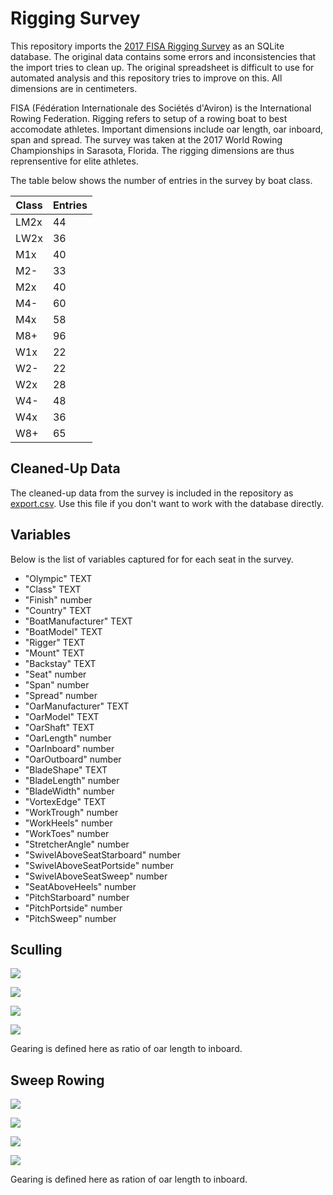 
# Rigging Survey

This repository imports the [2017 FISA Rigging Survey] as an SQLite
database. The original data contains some errors and inconsistencies
that the import tries to clean up. The original spreadsheet is difficult
to use for automated analysis and this repository tries to improve on
this. All dimensions are in centimeters.

FISA (Fédération Internationale des Sociétés d'Aviron) is the
International Rowing Federation. Rigging refers to setup of a rowing
boat to best accomodate athletes. Important dimensions include oar
length, oar inboard, span and spread. The survey was taken at the 2017
World Rowing Championships in Sarasota, Florida. The rigging dimensions
are thus reprensentive for elite athletes.

The table below shows the number of entries in the survey by boat class.

| Class | Entries |
|-------|----------|
| LM2x  | 44       |
| LW2x  | 36       |
| M1x   | 40       |
| M2-   | 33       |
| M2x   | 40       |
| M4-   | 60       |
| M4x   | 58       |
| M8+   | 96       |
| W1x   | 22       |
| W2-   | 22       |
| W2x   | 28       |
| W4-   | 48       |
| W4x   | 36       |
| W8+   | 65       |

## Cleaned-Up Data

The cleaned-up data from the survey is included in the repository as
[export.csv](export.csv). Use this file if you don't want to work with
the database directly.

## Variables

Below is the list of variables captured for for each seat in the survey.

*   "Olympic" TEXT
*   "Class" TEXT
*   "Finish" number
*   "Country" TEXT
*   "BoatManufacturer" TEXT
*   "BoatModel" TEXT
*   "Rigger" TEXT
*   "Mount" TEXT
*   "Backstay" TEXT
*   "Seat" number
*   "Span" number
*   "Spread" number
*   "OarManufacturer" TEXT
*   "OarModel" TEXT
*   "OarShaft" TEXT
*   "OarLength" number
*   "OarInboard" number
*   "OarOutboard" number
*   "BladeShape" TEXT
*   "BladeLength" number
*   "BladeWidth" number
*   "VortexEdge" TEXT
*   "WorkTrough" number
*   "WorkHeels" number
*   "WorkToes" number
*   "StretcherAngle" number
*   "SwivelAboveSeatStarboard" number
*   "SwivelAboveSeatPortside" number
*   "SwivelAboveSeatSweep" number
*   "SeatAboveHeels" number
*   "PitchStarboard" number
*   "PitchPortside" number
*   "PitchSweep" number

## Sculling

![](./x-oarlength.png)

![](./x-span.png)

![](./x-inboard.png)

![](./x-gearing.png)

Gearing is defined here as ratio of oar length to inboard.

## Sweep Rowing

![](./oarlength.png)

![](./span.png)

![](./inboard.png)

![](./gearing.png)

Gearing is defined here as ration of oar length to inboard.


[2017 FISA Rigging Survey]: https://worldrowing.com/document/2017-rigging-survey/


